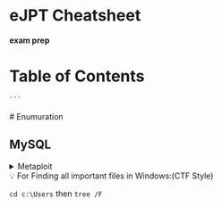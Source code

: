 # eJPT Cheatsheet

**exam prep**
# Table of Contents

    ```
</details>
# Enumuration

## MySQL

<details>
<summary>Metaploit</summary>
    
    ```
    auxiliary/scanner/mysql/mysql_schemadump
    ```
</details>

<aside>
💡 For Finding all important files in Windows:(CTF Style)

`cd c:\Users` then
`tree /F`

</aside>
